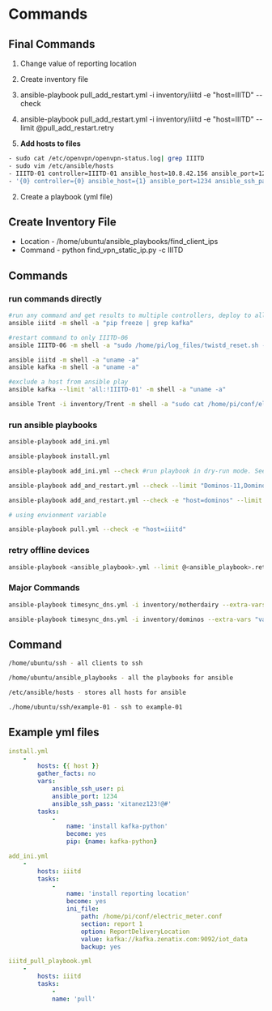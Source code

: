 # Commands

## Final Commands

1. Change value of reporting location
2. Create inventory file
3. ansible-playbook pull_add_restart.yml -i inventory/iiitd -e "host=IIITD" --check
4. ansible-playbook pull_add_restart.yml -i inventory/iiitd -e "host=IIITD" --limit @pull_add_restart.retry

1. **Add hosts to files**

```bash
- sudo cat /etc/openvpn/openvpn-status.log| grep IIITD
- sudo vim /etc/ansible/hosts
- IIITD-01 controller=IIITD-01 ansible_host=10.8.42.156 ansible_port=1234 ansible_ssh_pass='xitanez123!@#' ansible_ssh_user=pi
- '{0} controller={0} ansible_host={1} ansible_port=1234 ansible_ssh_pass='password' ansible_ssh_user=pi'.format(client.name, client.address)
```

2. Create a playbook (yml file)

## Create Inventory File

- Location - /home/ubuntu/ansible_playbooks/find_client_ips
- Command - python find_vpn_static_ip.py -c IIITD

## Commands

### run commands directly

```bash
#run any command and get results to multiple controllers, deploy to all controllers inside the IIITD group
ansible iiitd -m shell -a "pip freeze | grep kafka"

#restart command to only IIITD-06
ansible IIITD-06 -m shell -a "sudo /home/pi/log_files/twistd_reset.sh -r"

ansible iiitd -m shell -a "uname -a"
ansible kafka -m shell -a "uname -a"

#exclude a host from ansible play
ansible kafka --limit 'all:!IIITD-01' -m shell -a "uname -a"

ansible Trent -i inventory/Trent -m shell -a "sudo cat /home/pi/conf/electric_meter.conf | grep ReportDeliveryLocation"
```

### run ansible playbooks

```bash
ansible-playbook add_ini.yml

ansible-playbook install.yml

ansible-playbook add_ini.yml --check #run playbook in dry-run mode. See what Ansible might do, but without actually changing anything

ansible-playbook add_and_restart.yml --check --limit "Dominos-11,Dominos-12,Dominos-13,Dominos-14,Dominos-15,Dominos-16,Dominos-17,Dominos-18,Dominos-19,Dominos-20" #limit the number of hosts to run on in a group of hosts

ansible-playbook add_and_restart.yml --check -e "host=dominos" --limit "Dominos-01,Dominos-02,Dominos-03,Dominos-04,Dominos-05,Dominos-06,Dominos-07,Dominos-08,Dominos-09,Dominos-10" #limit the number of hosts to run on in a group of hosts

# using envionment variable

ansible-playbook pull.yml --check -e "host=iiitd"
```

### retry offline devices

```bash
ansible-playbook <ansible_playbook>.yml --limit @<ansible_playbook>.retry
```

### Major Commands

```bash
ansible-playbook timesync_dns.yml -i inventory/motherdairy --extra-vars "variable_host=MotherDairy_2" >> logs/motherdairy_timesync_dns.log &

ansible-playbook timesync_dns.yml -i inventory/dominos --extra-vars "variable_host=Dominos" --limit @timesync_dns.retry >> logs/dominos_timesync_dns.retry.log &
```

## Command

```bash
/home/ubuntu/ssh - all clients to ssh

/home/ubuntu/ansible_playbooks - all the playbooks for ansible

/etc/ansible/hosts - stores all hosts for ansible

./home/ubuntu/ssh/example-01 - ssh to example-01
```

## Example yml files

```yml
install.yml
    -
        hosts: {{ host }}
        gather_facts: no
        vars:
            ansible_ssh_user: pi
            ansible_port: 1234
            ansible_ssh_pass: 'xitanez123!@#'
        tasks:
            -
                name: 'install kafka-python'
                become: yes
                pip: {name: kafka-python}

add_ini.yml
    -
        hosts: iiitd
        tasks:
            -
                name: 'install reporting location'
                become: yes
                ini_file:
                    path: /home/pi/conf/electric_meter.conf
                    section: report 1
                    option: ReportDeliveryLocation
                    value: kafka://kafka.zenatix.com:9092/iot_data
                    backup: yes

iiitd_pull_playbook.yml
    -
        hosts: iiitd
        tasks:
            -
            name: 'pull'
```
